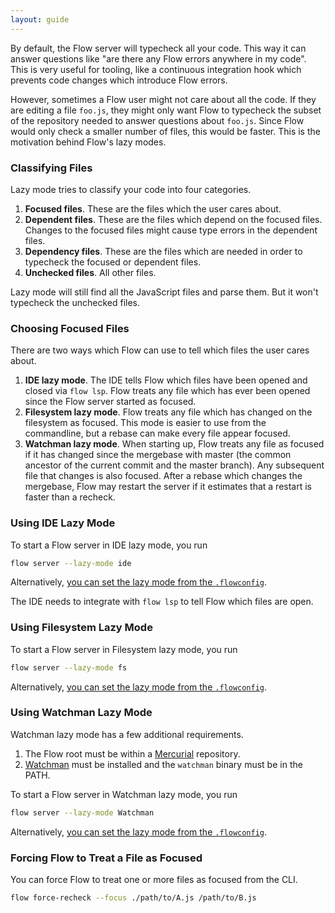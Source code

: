 ```yaml
---
layout: guide
---
```


By default, the Flow server will typecheck all your code. This way it can answer
questions like "are there any Flow errors anywhere in my code". This is very
useful for tooling, like a continuous integration hook which prevents code
changes which introduce Flow errors.

However, sometimes a Flow user might not care about all the code. If they are
editing a file `foo.js`, they might only want Flow to typecheck the subset of
the repository needed to answer questions about `foo.js`. Since Flow would only
check a smaller number of files, this would be faster. This is the motivation
behind Flow's lazy modes.

### Classifying Files <a class="toc" id="toc-classifying-files" href="#toc-classifying-files"></a>

Lazy mode tries to classify your code into four categories.

1. **Focused files**. These are the files which the user cares about.
2. **Dependent files**. These are the files which depend on the focused files.
Changes to the focused files might cause type errors in the dependent files.
3. **Dependency files**. These are the files which are needed in order to
typecheck the focused or dependent files.
4. **Unchecked files**. All other files.

Lazy mode will still find all the JavaScript files and parse them. But it won't
typecheck the unchecked files.

### Choosing Focused Files <a class="toc" id="toc-choosing-focused-files" href="#toc-choosing-focused-files"></a>

There are two ways which Flow can use to tell which files the user cares about.

1. **IDE lazy mode**. The IDE tells Flow which files have been opened and closed
via `flow lsp`. Flow treats any file which has ever been opened since the Flow
server started as focused.
2. **Filesystem lazy mode**. Flow treats any file which has changed on the
filesystem as focused. This mode is easier to use from the commandline, but
a rebase can make every file appear focused.
3. **Watchman lazy mode**. When starting up, Flow treats any file as focused if
it has changed since the mergebase with master (the common ancestor of the
current commit and the master branch). Any subsequent file that changes is also
focused. After a rebase which changes the mergebase, Flow may restart the server
if it estimates that a restart is faster than a recheck.

### Using IDE Lazy Mode <a class="toc" id="toc-using-ide-lazy-mode" href="#toc-using-ide-lazy-mode"></a>

To start a Flow server in IDE lazy mode, you run

```bash
flow server --lazy-mode ide
```

Alternatively, [you can set the lazy mode from the `.flowconfig`](/en/docs/config/options/#toc-lazy-mode-fs-ide-watchman-none).

The IDE needs to integrate with `flow lsp` to tell Flow which files are open.

### Using Filesystem Lazy Mode <a class="toc" id="toc-using-filesystem-lazy-mode" href="#toc-using-filesystem-lazy-mode"></a>

To start a Flow server in Filesystem lazy mode, you run

```bash
flow server --lazy-mode fs
```

Alternatively, [you can set the lazy mode from the `.flowconfig`](/en/docs/config/options/#toc-lazy-mode-fs-ide-watchman-none).

### Using Watchman Lazy Mode <a class="toc" id="toc-using-watchman-lazy-mode" href="#toc-using-watchman-lazy-mode"></a>

Watchman lazy mode has a few additional requirements.

1. The Flow root must be within a [Mercurial](https://www.mercurial-scm.org/) repository.
2. [Watchman](https://facebook.github.io/watchman/) must be installed and the
   `watchman` binary must be in the PATH.

To start a Flow server in Watchman lazy mode, you run

```bash
flow server --lazy-mode Watchman
```

Alternatively, [you can set the lazy mode from the `.flowconfig`](/en/docs/config/options/#toc-lazy-mode-fs-ide-watchman-none).

### Forcing Flow to Treat a File as Focused <a class="toc" id="toc-forcing-flow-to-treat-a-file-as-focused" href="#toc-forcing-flow-to-treat-a-file-as-focused"></a>

You can force Flow to treat one or more files as focused from the CLI.

```bash
flow force-recheck --focus ./path/to/A.js /path/to/B.js
```
